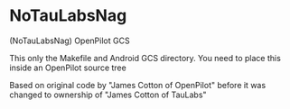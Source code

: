 NoTauLabsNag
============

(NoTauLabsNag) OpenPilot GCS

This only the Makefile and Android GCS directory. You need to place this inside an OpenPilot source tree

Based on original code by "James Cotton of OpenPilot" before it was changed to ownership of "James Cotton of TauLabs"
